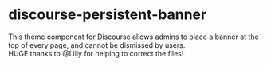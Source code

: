 # discourse-persistent-banner

This theme component for Discourse allows admins to place a banner at the top of every page, and cannot be dismissed by users.
<br>
HUGE thanks to @Lilly for helping to correct the files!
<br>
